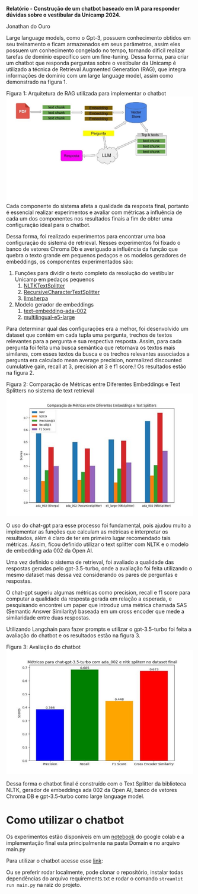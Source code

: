 **Relatório - Construção de um chatbot baseado em IA para responder dúvidas sobre o vestibular da Unicamp 2024.**

Jonathan do Ouro

Large language models, como o Gpt-3, possuem conhecimento obtidos em seu treinamento e ficam armazenados em seus parâmetros, assim eles possuem um conhecimento congelado no tempo, tornando difícil realizar tarefas de domínio específico sem um fine-tuning. Dessa forma, para criar um chatbot que responda perguntas sobre o vestibular da Unicamp é utilizado a técnica de Retrieval Augmented Generation (RAG), que integra informações de domínio com um large language model, assim como demonstrado na figura 1.

Figura 1: Arquitetura de RAG utilizada para implementar o chatbot![](documentacao/Aspose.Words.5d2592f8-437f-4af1-9370-3430695f089f.001.jpeg)
Cada componente do sistema afeta a qualidade da resposta final, portanto é essencial realizar experimentos e avaliar com métricas a influência de cada um dos componentes nos resultados finais a fim de obter uma configuração ideal para o chatbot.

Dessa forma, foi realizado experimentos para encontrar uma boa configuração do sistema de retrieval. Nesses experimentos foi fixado o banco de vetores Chroma Db e averiguado a influência da função que quebra o texto grande em pequenos pedaços e os modelos geradores de embeddings, os componentes experimentados são:

1. Funções para dividir o texto completo da resolução do vestibular Unicamp em pedaços pequenos
   1. [NLTKTextSplitter](https://api.python.langchain.com/en/latest/text_splitter/langchain.text_splitter.NLTKTextSplitter.html)
   1. [RecursiveCharacterTextSplitter](https://python.langchain.com/docs/modules/data_connection/document_transformers/text_splitters/recursive_text_splitter)
   1. [llmsherpa](https://github.com/nlmatics/llmsherpa)
1. Modelo gerador de embeddings
   1. [text-embedding-ada-002](https://platform.openai.com/docs/guides/embeddings/what-are-embeddings)
   1. [multilingual-e5-large](https://huggingface.co/intfloat/multilingual-e5-large)

Para determinar qual das configurações era a melhor, foi desenvolvido um dataset que contém em cada tupla uma pergunta, trechos de textos relevantes para a pergunta e sua respectiva resposta. Assim, para cada pergunta foi feita uma busca semântica que retornava os textos mais similares, com esses textos da busca e os trechos relevantes associados a pergunta era calculado mean average precision, normalized discounted cumulative gain, recall at 3, precision at 3 e f1 score.! Os resultados estão na figura 2.

Figura 2: Comparação de Métricas entre Diferentes Embeddings e Text Splitters no sistema de text retrieval![](documentacao/Aspose.Words.5d2592f8-437f-4af1-9370-3430695f089f.002.jpeg)

O uso do chat-gpt para esse processo foi fundamental, pois ajudou muito a implementar as funções que calculam as métricas e interpretar os resultados, além é claro de ter em primeiro lugar recomendado tais métricas. Assim, ficou definido utilizar o text splitter com NLTK e o modelo de embedding ada 002 da Open AI.

Uma vez definido o sistema de retrieval, foi avaliado a qualidade das respostas geradas pelo gpt-3.5-turbo, onde a avaliação foi feita utilizando o mesmo dataset mas dessa vez considerando os pares de perguntas e respostas.

O chat-gpt sugeriu algumas métricas como precision, recall e f1 score para computar a qualidade da resposta gerada em relação a esperada, e pesquisando encontrei um paper que introduz uma métrica chamada SAS (Semantic Answer Similarity) baseada em um cross encoder que mede a similaridade entre duas respostas.

Utilizando Langchain para fazer prompts e utilizar o gpt-3.5-turbo foi feita a avaliação do chatbot e os resultados estão na figura 3.

Figura 3: Avaliação do chatbot![](documentacao/Aspose.Words.5d2592f8-437f-4af1-9370-3430695f089f.003.jpeg)

Dessa forma o chatbot final é construído com o Text Splitter da biblioteca NLTK, gerador de embeddings ada 002 da Open AI, banco de vetores Chroma DB e gpt-3.5-turbo como large language model.

# Como utilizar o chatbot

Os experimentos estão disponíveis em um [notebook](experimentos) do google colab e a implementação final esta principalmente na pasta Domain e no arquivo main.py

Para utilizar o chatbot acesse esse [link](https://github.com/JonathanDoOuro/chatbot-neuralmind/tree/documenta%C3%A7%C3%A3o):

Ou se preferir rodar localmente, pode clonar o repositório, instalar todas dependências do arquivo requirements.txt e rodar o comando `streamlit run main.py` na raiz do projeto.
